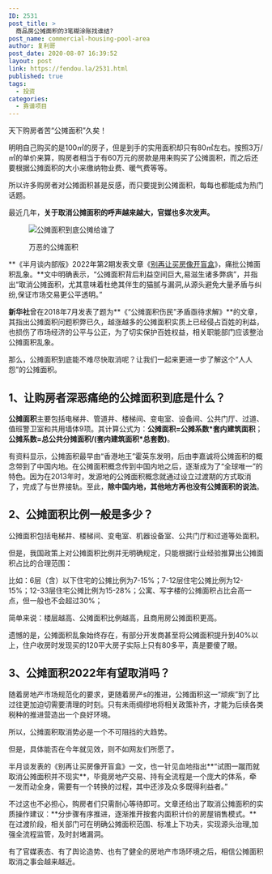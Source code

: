 ```yaml
---
ID: 2531
post_title: >
  商品房公摊面积的3笔糊涂账找谁结?
post_name: commercial-housing-pool-area
author: 复利哥
post_date: 2020-08-07 16:39:52
layout: post
link: https://fendou.la/2531.html
published: true
tags:
  - 投资
categories:
  - 靠谱项目
---
```

<!-- wp:paragraph -->

天下购房者苦“公摊面积”久矣！

<!-- /wp:paragraph -->

<!-- wp:paragraph -->

明明自己购买的是100㎡的房子，但是到手的实用面积却只有80㎡左右。按照3万/㎡的单价来算，购房者相当于有60万元的房款是用来购买了公摊面积，而之后还要根据公摊面积的大小来缴纳物业费、暖气费等等。

<!-- /wp:paragraph -->

<!-- wp:paragraph -->

所以许多购房者对公摊面积甚是反感，而只要提到公摊面积，每每也都能成为热门话题。

<!-- /wp:paragraph -->

<!-- wp:paragraph -->

最近几年，**关于取消公摊面积的呼声越来越大，官媒也多次发声。**

<!-- /wp:paragraph -->

<!-- wp:image {"id":14122,"sizeSlug":"full","linkDestination":"none"} --><figure class="wp-block-image size-full">

<img src="https://cdn.fendou.la/fendou/2022/03/gongtan.png" alt="公摊面积到底公摊给谁了" class="wp-image-14122" /><figcaption>万恶的公摊面积</figcaption></figure> <!-- /wp:image -->

<!-- wp:paragraph -->

**《半月谈内部版》2022年第2期发表文章《<a href="https://view.inews.qq.com/a/20220213A07VCW00" target="_blank" rel="noreferrer noopener">别再让买房像开盲盒</a>》，痛批公摊面积乱象。**文中明确表示，“公摊面积背后利益空间巨大,易滋生诸多弊病”，并指出“取消公摊面积，尤其意味着杜绝其伴生的猫腻与漏洞,从源头避免大量矛盾与纠纷,保证市场交易更公平透明。”

<!-- /wp:paragraph -->

<!-- wp:paragraph -->

**新华社**曾在2018年7月发表了题为**《“公摊面积伤民”矛盾亟待求解》**的文章，其指出公摊面积问题积弊已久，越涨越多的公摊面积实质上已经侵占百姓的利益，也损伤了市场经济的公平与公正，为了切实保护百姓权益，相关职能部门应该整治公摊面积乱象。

<!-- /wp:paragraph -->

<!-- wp:paragraph -->

那么，公摊面积到底能不难尽快取消呢？让我们一起来更进一步了解这个“人人怨”的公摊面积。

<!-- /wp:paragraph -->

<!-- wp:heading -->

## 1、让购房者深恶痛绝的公摊面积到底是什么？

<!-- /wp:heading -->

<!-- wp:paragraph -->

**公摊面积**主要包括电梯井、管道井、楼梯间、变电室、设备间、公共门厅、过道、值班警卫室和共用墙体9项。其计算公式为：**公摊面积=公摊系数*套内建筑面积**；**公摊系数=总公共分摊面积/(套内建筑面积*总套数)**。

<!-- /wp:paragraph -->

<!-- wp:paragraph -->

有资料显示，公摊面积最早由“香港地王”霍英东发明，后由李嘉诚将公摊面积的概念带到了中国内地。在公摊面积概念传到中国内地之后，逐渐成为了“全球唯一”的特色。因为在2013年时，发源地的公摊面积概念就通过设立过渡期的方式取消了，完成了与世界接轨。至此，**除中国内地，其他地方再也没有公摊面积的说法**。

<!-- /wp:paragraph -->

<!-- wp:heading -->

## 2、公摊面积比例一般是多少？

<!-- /wp:heading -->

<!-- wp:paragraph -->

公摊面积包括电梯井、楼梯间、变电室、机器设备室、公共门厅和过道等处面积。

<!-- /wp:paragraph -->

<!-- wp:paragraph -->

但是，我国政策上对公摊面积比例并无明确规定，只能根据行业经验推算出公摊面积占比的合理范围：

<!-- /wp:paragraph -->

<!-- wp:paragraph -->

比如：6层（含）以下住宅的公摊比例为7-15%；7-12层住宅公摊比例为12-15%；12-33层住宅公摊比例为15-28%；公寓、写字楼的公摊面积占比会高一点，但一般也不会超过30%；

<!-- /wp:paragraph -->

<!-- wp:paragraph -->

简单来说：楼层越高、公摊面积比例越高，且商用房公摊面积更高。

<!-- /wp:paragraph -->

<!-- wp:paragraph -->

遗憾的是，公摊面积乱象始终存在，有部分开发商甚至将公摊面积提升到40%以上，住户收房时发现买的120平大房子实际上只有80多平，真是要傻了眼。

<!-- /wp:paragraph -->

<!-- wp:heading -->

## 3、公摊面积2022年有望取消吗？

<!-- /wp:heading -->

<!-- wp:paragraph -->

随着房地产市场规范化的要求，更随着房产s的推进，公摊面积这一“顽疾”到了比过往更加迫切需要清理的时刻。只有未雨绸缪地将相关政策补齐，才能为后续各类税种的推进营造出一个良好环境。

<!-- /wp:paragraph -->

<!-- wp:paragraph -->

所以，公摊面积取消势必是一个不可阻挡的大趋势。

<!-- /wp:paragraph -->

<!-- wp:paragraph -->

但是，具体能否在今年就见效，则不如网友们所愿了。

<!-- /wp:paragraph -->

<!-- wp:paragraph -->

半月谈发表的《别再让买房像开盲盒》一文，也一针见血地指出**“试图一蹴而就取消公摊面积并不现实**，毕竟房地产交易、持有全流程是一个庞大的体系，牵一发而动全身，需要有一个转换的过程，其中还涉及众多既得利益者。”

<!-- /wp:paragraph -->

<!-- wp:paragraph -->

不过这也不必担心，购房者们只需耐心等待即可。文章还给出了取消公摊面积的实质操作建议：**分步骤有序推进，逐渐推开按套内面积计价的房屋销售模式。**在过渡阶段，相关部门可在明确公摊面积范围、标准上下功夫，实现源头治理,加强全流程监管，及时封堵漏洞。

<!-- /wp:paragraph -->

<!-- wp:paragraph -->

有了官媒表态、有了舆论造势、也有了健全的房地产市场环境之后，相信公摊面积取消之事会越来越近。

<!-- /wp:paragraph -->